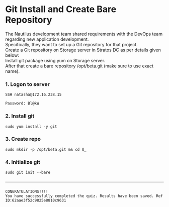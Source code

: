 # Git Install and Create Bare Repository

The Nautilus development team shared requirements with the DevOps team regarding new application development.  
Specifically, they want to set up a Git repository for that project.  
Create a Git repository on Storage server in Stratos DC as per details given below:  
Install git package using yum on Storage server.  
After that create a bare repository /opt/beta.git (make sure to use exact name).  



### 1. Logon to server
`SSH natasha@172.16.238.15`
```console
Password: Bl@kW
```

### 2. Install git
`sudo yum install -y git`

### 3. Create repo
`sudo mkdir -p /opt/beta.git && cd $_`

### 4. Initialize git
`sudo git init --bare`
  
###  

---

###  

```console
CONGRATULATIONS!!!!
You have successfully completed the quiz. Results have been saved. Ref ID:62aae3f52c9825e8810c9631
```
